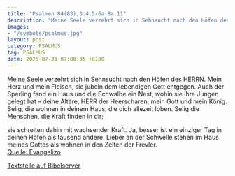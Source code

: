 ```yaml
---
title: "Psalmen 84(83),3.4.5-6a.8a.11"
description: "Meine Seele verzehrt sich in Sehnsucht nach den Höfen des HERRN. Mein Herz und mein Fleisch, sie jubeln dem lebendigen Gott entgegen. Auch der Sperling fand ein Haus und die Schwalbe ein Nest, wohin sie ihre Jungen gelegt hat – deine Altäre, HERR der Heerscharen, mein Gott und me...."
images:
- "/symbols/psalmus.jpg"
layout: post
category: PSALMUS
tag: PSALMUS
date: 2025-07-31 07:00:35 +0100
---
```

Meine Seele verzehrt sich in Sehnsucht nach den Höfen des HERRN. Mein Herz und mein Fleisch, sie jubeln dem lebendigen Gott entgegen.
Auch der Sperling fand ein Haus und die Schwalbe ein Nest, wohin sie ihre Jungen gelegt hat – deine Altäre, HERR der Heerscharen, mein Gott und mein König.<!--more-->
Selig, die wohnen in deinem Haus, die dich allezeit loben.
Selig die Menschen, die Kraft finden in dir;

sie schreiten dahin mit wachsender Kraft.
Ja, besser ist ein einziger Tag in deinen Höfen als tausend andere. Lieber an der Schwelle stehen im Haus meines Gottes als wohnen in den Zelten der Frevler.<br>
[Quelle: Evangelizo](https://evangeliumtagfuertag.org/DE/gospel)

[Textstelle auf Bibelserver](https://www.bibleserver.com/EU/ps84(83),3.4.5-6a.8a.11)
